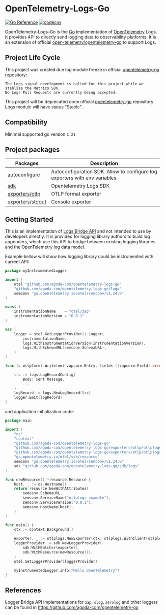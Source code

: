 # OpenTelemetry-Logs-Go

[![Go Reference](https://pkg.go.dev/badge/github.com/agoda-com/opentelemetry-logs-go.svg)](https://pkg.go.dev/github.com/agoda-com/opentelemetry-logs-go)
[![codecov](https://codecov.io/github/agoda-com/opentelemetry-logs-go/graph/badge.svg?token=F1NW0R0W75)](https://codecov.io/github/agoda-com/opentelemetry-logs-go)

OpenTelemetry-Logs-Go is the [Go](https://golang.org) implementation of [OpenTelemetry](https://opentelemetry.io/) Logs.
It provides API to directly send logging data to observability platforms. It is an extension of official
[open-telemetry/opentelemetry-go](https://github.com/open-telemetry/opentelemetry-go) to support Logs.

## Project Life Cycle

This project was created due log module freeze in
official [opentelemetry-go](https://github.com/open-telemetry/opentelemetry-go) repository:

```
The Logs signal development is halted for this project while we stablize the Metrics SDK. 
No Logs Pull Requests are currently being accepted.
```

This project will be deprecated once official [opentelemetry-go](https://github.com/open-telemetry/opentelemetry-go)
repository Logs module will have status "Stable".

## Compatibility 

Minimal supported go version `1.21`

## Project packages

| Packages                         | Description                                                                |
|----------------------------------|----------------------------------------------------------------------------|
| [autoconfigure](./autoconfigure) | Autoconfiguration SDK. Allow to configure log exporters with env variables |
| [sdk](./sdk)                     | Opentelemetry Logs SDK                                                     |
| [exporters/otlp](./exporters)    | OTLP format exporter                                                       |
| [exporters/stdout](./exporters)  | Console exporter                                                           |                                                            

## Getting Started

This is an implementation of [Logs Bridge API](https://opentelemetry.io/docs/specs/otel/logs/bridge-api/) and not
intended to use by developers directly. It is provided for logging library authors to build log appenders, which use
this API to bridge between existing logging libraries and the OpenTelemetry log data model.

Example bellow will show how logging library could be instrumented with current API:

```go
package myInstrumentedLogger

import (
	otel "github.com/agoda-com/opentelemetry-logs-go"
	"github.com/agoda-com/opentelemetry-logs-go/logs"
	semconv "go.opentelemetry.io/otel/semconv/v1.24.0"
)

const (
	instrumentationName    = "otel/zap"
	instrumentationVersion = "0.0.1"
)

var (
	logger = otel.GetLoggerProvider().Logger(
		instrumentationName,
		logs.WithInstrumentationVersion(instrumentationVersion),
		logs.WithSchemaURL(semconv.SchemaURL),
	)
)

func (c otlpCore) Write(ent zapcore.Entry, fields []zapcore.Field) error {

	lrc := logs.LogRecordConfig{
		Body: &ent.Message,
		...
	}
	logRecord := logs.NewLogRecord(lrc)
	logger.Emit(logRecord)
}
```

and application initialization code:

```go
package main

import (
	"os"
	"context"
	"github.com/agoda-com/opentelemetry-logs-go"
	"github.com/agoda-com/opentelemetry-logs-go/exporters/otlp/otlplogs"
	"github.com/agoda-com/opentelemetry-logs-go/exporters/otlp/otlplogs/otlplogshttp"
	"go.opentelemetry.io/otel/sdk/resource"
	semconv "go.opentelemetry.io/otel/semconv/v1.24.0"
	sdk "github.com/agoda-com/opentelemetry-logs-go/sdk/logs"
)

func newResource() *resource.Resource {
	host, _ := os.Hostname()
	return resource.NewWithAttributes(
		semconv.SchemaURL,
		semconv.ServiceName("otlplogs-example"),
		semconv.ServiceVersion("0.0.1"),
		semconv.HostName(host),
	)
}

func main() {
	ctx := context.Background()

	exporter, _ := otlplogs.NewExporter(ctx, otlplogs.WithClient(otlplogshttp.NewClient()))
	loggerProvider := sdk.NewLoggerProvider(
		sdk.WithBatcher(exporter),
		sdk.WithResource(newResource()),
	)
	otel.SetLoggerProvider(loggerProvider)

	myInstrumentedLogger.Info("Hello OpenTelemetry")
}
```

## References

Logger Bridge API implementations for `zap`, `slog`, `zerolog` and other
loggers can be found in https://github.com/agoda-com/opentelemetry-go

